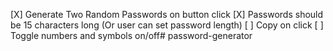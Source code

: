 [X] Generate Two Random Passwords on button click
[X] Passwords should be 15 characters long (Or user can set password length)
[ ] Copy on click
[ ] Toggle numbers and symbols on/off# password-generator
